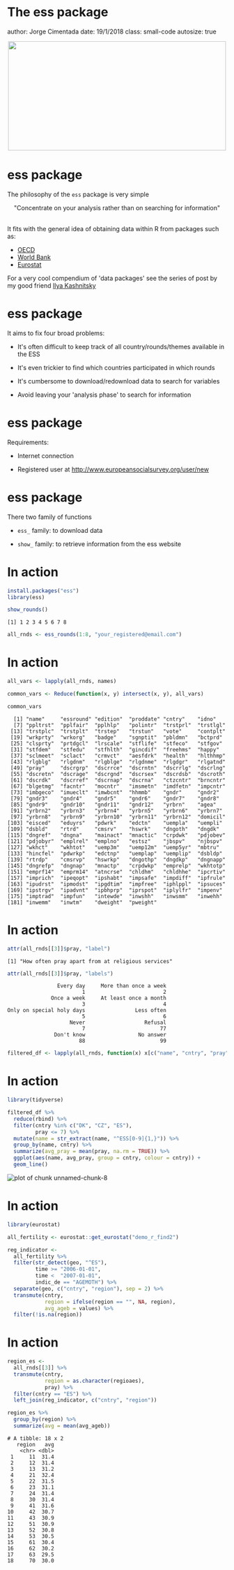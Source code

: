 <style>
bold {font-weight: bold; }

.small-code pre code {
  font-size: 0.2em;
}

.section .reveal .state-background {
    background: white;
}

.section .reveal p {
   color: black;
   text-align:center;
   font-size: 1.8em;
}

.section .reveal h1,
.section .reveal h2 {
    color: black;
    text-align:center;
    width:100%;
}
</style>



The ess package
========================================================
author: Jorge Cimentada
date: 19/1/2018
class: small-code
autosize: true

<div align="center">
<img src="ess_logo.png"; style="width:500px; height:250px">
</div>

ess package
========================================================

The philosophy of the `ess` package is very simple

<div align="center">
"Concentrate on your analysis rather than on searching for information"
</div>

<br>

It fits with the general idea of obtaining data within R from packages such as: 
- [OECD](https://cran.r-project.org/web/packages/OECD/OECD.pdf)
- [World Bank](https://cran.r-project.org/web/packages/wbstats/vignettes/Using_the_wbstats_package.html)
- [Eurostat](https://cran.r-project.org/web/packages/eurostat/vignettes/eurostat_tutorial.pdf)

For a very cool compendium of 'data packages' see the series of post by my good friend [Ilya Kashnitsky](https://ikashnitsky.github.io/2017/data-acquisition-one/)

ess package
========================================================

It aims to fix four broad problems:

- It's often difficult to keep track of all country/rounds/themes available in the ESS

- It's even trickier to find which countries participated in which rounds

- It's cumbersome to download/redownload data to search for variables

- Avoid leaving your 'analysis phase' to search for information

ess package
========================================================

Requirements:

- Internet connection

- Registered user at http://www.europeansocialsurvey.org/user/new

ess package
========================================================

There two family of functions

- `ess_` family: to download data

- `show_` family: to retrieve information from the ess website

In action
========================================================


```r
install.packages("ess")
library(ess)
```




```r
show_rounds()
```

```
[1] 1 2 3 4 5 6 7 8
```


```r
all_rnds <- ess_rounds(1:8, "your_registered@email.com")
```

In action
========================================================




```r
all_vars <- lapply(all_rnds, names)

common_vars <- Reduce(function(x, y) intersect(x, y), all_vars)

common_vars
```

```
  [1] "name"     "essround" "edition"  "proddate" "cntry"    "idno"    
  [7] "ppltrst"  "pplfair"  "pplhlp"   "polintr"  "trstprl"  "trstlgl" 
 [13] "trstplc"  "trstplt"  "trstep"   "trstun"   "vote"     "contplt" 
 [19] "wrkprty"  "wrkorg"   "badge"    "sgnptit"  "pbldmn"   "bctprd"  
 [25] "clsprty"  "prtdgcl"  "lrscale"  "stflife"  "stfeco"   "stfgov"  
 [31] "stfdem"   "stfedu"   "stfhlth"  "gincdif"  "freehms"  "happy"   
 [37] "sclmeet"  "sclact"   "crmvct"   "aesfdrk"  "health"   "hlthhmp" 
 [43] "rlgblg"   "rlgdnm"   "rlgblge"  "rlgdnme"  "rlgdgr"   "rlgatnd" 
 [49] "pray"     "dscrgrp"  "dscrrce"  "dscrntn"  "dscrrlg"  "dscrlng" 
 [55] "dscretn"  "dscrage"  "dscrgnd"  "dscrsex"  "dscrdsb"  "dscroth" 
 [61] "dscrdk"   "dscrref"  "dscrnap"  "dscrna"   "ctzcntr"  "brncntr" 
 [67] "blgetmg"  "facntr"   "mocntr"   "imsmetn"  "imdfetn"  "impcntr" 
 [73] "imbgeco"  "imueclt"  "imwbcnt"  "hhmmb"    "gndr"     "gndr2"   
 [79] "gndr3"    "gndr4"    "gndr5"    "gndr6"    "gndr7"    "gndr8"   
 [85] "gndr9"    "gndr10"   "gndr11"   "gndr12"   "yrbrn"    "agea"    
 [91] "yrbrn2"   "yrbrn3"   "yrbrn4"   "yrbrn5"   "yrbrn6"   "yrbrn7"  
 [97] "yrbrn8"   "yrbrn9"   "yrbrn10"  "yrbrn11"  "yrbrn12"  "domicil" 
[103] "eisced"   "eduyrs"   "pdwrk"    "edctn"    "uempla"   "uempli"  
[109] "dsbld"    "rtrd"     "cmsrv"    "hswrk"    "dngoth"   "dngdk"   
[115] "dngref"   "dngna"    "mainact"  "mnactic"  "crpdwk"   "pdjobev" 
[121] "pdjobyr"  "emplrel"  "emplno"   "estsz"    "jbspv"    "njbspv"  
[127] "wkhct"    "wkhtot"   "uemp3m"   "uemp12m"  "uemp5yr"  "mbtru"   
[133] "hincfel"  "pdwrkp"   "edctnp"   "uemplap"  "uemplip"  "dsbldp"  
[139] "rtrdp"    "cmsrvp"   "hswrkp"   "dngothp"  "dngdkp"   "dngnapp" 
[145] "dngrefp"  "dngnap"   "mnactp"   "crpdwkp"  "emprelp"  "wkhtotp" 
[151] "emprf14"  "emprm14"  "atncrse"  "chldhm"   "chldhhe"  "ipcrtiv" 
[157] "imprich"  "ipeqopt"  "ipshabt"  "impsafe"  "impdiff"  "ipfrule" 
[163] "ipudrst"  "ipmodst"  "ipgdtim"  "impfree"  "iphlppl"  "ipsuces" 
[169] "ipstrgv"  "ipadvnt"  "ipbhprp"  "iprspot"  "iplylfr"  "impenv"  
[175] "imptrad"  "impfun"   "intewde"  "inwshh"   "inwsmm"   "inwehh"  
[181] "inwemm"   "inwtm"    "dweight"  "pweight" 
```

In action
========================================================


```r
attr(all_rnds[[3]]$pray, "label")
```

```
[1] "How often pray apart from at religious services"
```

```r
attr(all_rnds[[3]]$pray, "labels")
```

```
                Every day     More than once a week 
                        1                         2 
              Once a week     At least once a month 
                        3                         4 
Only on special holy days                Less often 
                        5                         6 
                    Never                   Refusal 
                        7                        77 
               Don't know                 No answer 
                       88                        99 
```

```r
filtered_df <- lapply(all_rnds, function(x) x[c("name", "cntry", "pray")])
```

In action
========================================================


```r
library(tidyverse)

filtered_df %>%
  reduce(rbind) %>%
  filter(cntry %in% c("DK", "CZ", "ES"),
         pray <= 7) %>%
  mutate(name = str_extract(name, "^ESS[0-9]{1,}")) %>%
  group_by(name, cntry) %>%
  summarize(avg_pray = mean(pray, na.rm = TRUE)) %>%
  ggplot(aes(name, avg_pray, group = cntry, colour = cntry)) +
  geom_line()
```

![plot of chunk unnamed-chunk-8](intro_slides-figure/unnamed-chunk-8-1.png)

In action
========================================================


```r
library(eurostat)

all_fertility <- eurostat::get_eurostat("demo_r_find2")

reg_indicator <-
  all_fertility %>%
  filter(str_detect(geo, "^ES"),
         time >= "2006-01-01",
         time <  "2007-01-01",
         indic_de == "AGEMOTH") %>%
  separate(geo, c("cntry", "region"), sep = 2) %>%
  transmute(cntry,
            region = ifelse(region == "", NA, region),
            avg_ageb = values) %>%
  filter(!is.na(region))
```


In action
========================================================


```r
region_es <-
  all_rnds[[3]] %>%
  transmute(cntry,
            region = as.character(regioaes),
            pray) %>%
  filter(cntry == "ES") %>%
  left_join(reg_indicator, c("cntry", "region"))

region_es %>%
  group_by(region) %>%
  summarize(avg = mean(avg_ageb))
```

```
# A tibble: 18 x 2
   region   avg
    <chr> <dbl>
 1     11  31.4
 2     12  31.4
 3     13  31.2
 4     21  32.4
 5     22  31.5
 6     23  31.1
 7     24  31.4
 8     30  31.4
 9     41  31.6
10     42  30.7
11     43  30.9
12     51  30.9
13     52  30.8
14     53  30.5
15     61  30.4
16     62  30.2
17     63  29.5
18     70  30.0
```
